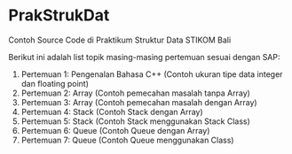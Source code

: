 # PrakStrukDat
Contoh Source Code di Praktikum Struktur Data STIKOM Bali

Berikut ini adalah list topik masing-masing pertemuan sesuai dengan SAP:
1. Pertemuan 1: Pengenalan Bahasa C++ (Contoh ukuran tipe data integer dan floating point)
2. Pertemuan 2: Array (Contoh pemecahan masalah tanpa Array)
3. Pertemuan 3: Array (Contoh pemecahan masalah dengan Array)
4. Pertemuan 4: Stack (Contoh Stack dengan Array)
5. Pertemuan 5: Stack (Contoh Stack menggunakan Stack Class)
6. Pertemuan 6: Queue (Contoh Queue dengan Array)
7. Pertemuan 7: Queue (Contoh Queue menggunakan Class)
